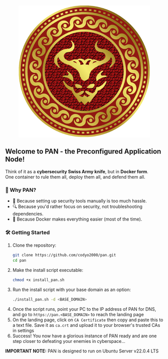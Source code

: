 <p align="center">
<img src="PAN.png" alt="drawing" width="420"/>
</p>

## Welcome to PAN - the Preconfigured Application Node!
Think of it as a **cybersecurity Swiss Army knife**, but in **Docker form**.  
One container to rule them all, deploy them all, and defend them all.  

### 🚀 Why PAN?  
- 🔧 Because setting up security tools manually is too much hassle.  
- 🔍 Because you'd rather focus on security, not troubleshooting dependencies.
- 🐳 Because Docker makes everything easier (most of the time).  

### 🛠 Getting Started  
1. Clone the repository:
   ```sh
   git clone https://github.com/codyo2000/pan.git
   cd pan
   ```
2. Make the install script executable:
   ```sh
   chmod +x install_pan.sh
   ```
3. Run the install script with your base domain as an option:
   ```sh
   ./install_pan.sh -d <BASE_DOMAIN>
   ```
4. Once the script runs, point your PC to the IP address of PAN for DNS, and go to `https://pan.<BASE_DOMAIN>` to reach the landing page
5. On the landing page, click on `CA Certificate` then copy and paste this to a text file. Save it as `ca.crt` and upload it to your browser's trusted CAs in settings
6. Success! You now have a glorious instance of PAN ready and are one step closer to defeating your enemies in cyberspace...

**IMPORTANT NOTE:** PAN is designed to run on Ubuntu Server v22.0.4 LTS
